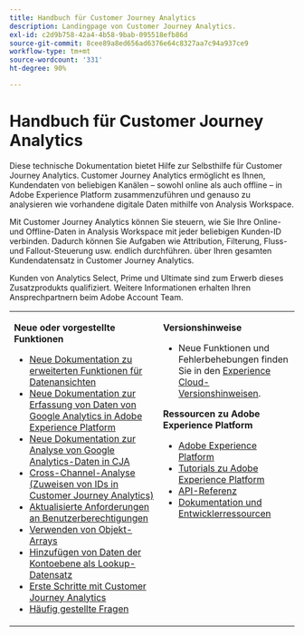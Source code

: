 ```yaml
---
title: Handbuch für Customer Journey Analytics
description: Landingpage von Customer Journey Analytics.
exl-id: c2d9b758-42a4-4b58-9bab-095518efb86d
source-git-commit: 8cee89a8ed656ad6376e64c8327aa7c94a937ce9
workflow-type: tm+mt
source-wordcount: '331'
ht-degree: 90%

---
```


# Handbuch für Customer Journey Analytics

Diese technische Dokumentation bietet Hilfe zur Selbsthilfe für Customer Journey Analytics. Customer Journey Analytics ermöglicht es Ihnen, Kundendaten von beliebigen Kanälen – sowohl online als auch offline – in Adobe Experience Platform zusammenzuführen und genauso zu analysieren wie vorhandene digitale Daten mithilfe von Analysis Workspace.

Mit Customer Journey Analytics können Sie steuern, wie Sie Ihre Online- und Offline-Daten in Analysis Workspace mit jeder beliebigen Kunden-ID verbinden. Dadurch können Sie Aufgaben wie Attribution, Filterung, Fluss- und Fallout-Steuerung usw. endlich durchführen. über Ihren gesamten Kundendatensatz in Customer Journey Analytics.

Kunden von Analytics Select, Prime und Ultimate sind zum Erwerb dieses Zusatzprodukts qualifiziert. Weitere Informationen erhalten Ihren Ansprechpartnern beim Adobe Account Team.

<table frame="none"> 
 <tbody> 
  <tr> 
   <td colname="col1" colsep="0" rowsep="0" valign="top"> <p class="head"> <b>Neue oder vorgestellte Funktionen</b> </p> <p> 
     <ul>
      <li><a href="https://experienceleague.adobe.com/docs/analytics-platform/using/cja-dataviews/data-views.html?lang=de#cja-dataviews"> Neue Dokumentation zu erweiterten Funktionen für Datenansichten </a> </li>
      <li><a href="https://experienceleague.adobe.com/docs/analytics-platform/using/cja-usecases/ga-to-cja.html?lang=de#cja-usecases"> Neue Dokumentation zur Erfassung von Daten von Google Analytics in Adobe Experience Platform </a> </li>
      <li><a href="https://experienceleague.adobe.com/docs/analytics-platform/using/cja-usecases/ga-to-cja-reporting.html?lang=de#cja-usecases"> Neue Dokumentation zur Analyse von Google Analytics-Daten in CJA </a> </li>
      <li><a href="https://experienceleague.adobe.com/docs/analytics-platform/using/cja-connections/cca/overview.html?lang=de#cja-connections"> Cross-Channel-Analyse (Zuweisen von IDs in Customer Journey Analytics) </a> </li>
      <li><a href="https://experienceleague.adobe.com/docs/analytics-platform/using/cja-overview/cja-overview.html?lang=de#admin-access-permissions"> Aktualisierte Anforderungen an Benutzerberechtigungen </a> </li>
      <li><a href="https://experienceleague.adobe.com/docs/analytics-platform/using/cja-usecases/object-arrays.html?lang=de#cja-usecases"> Verwenden von Objekt-Arrays </a> </li>
      <li><a href="https://experienceleague.adobe.com/docs/analytics-platform/using/cja-usecases/b2b.html"> Hinzufügen von Daten der Kontoebene als Lookup-Datensatz </a> </li>
      <li><a href="https://experienceleague.adobe.com/docs/analytics-platform/using/cja-overview/cja-getting-started.html"> Erste Schritte mit Customer Journey Analytics </a> </li> 
      <li><a href="https://experienceleague.adobe.com/docs/analytics-platform/using/cja-overview/cja-faq.html"> Häufig gestellte Fragen</a> </li> 
   <td colname="col2" valign="top"> <p class="head"><b>Versionshinweise</b> </p> 
    <ul> 
     <li>Neue Funktionen und Fehlerbehebungen finden Sie in den <a href="https://experienceleague.adobe.com/docs/release-notes/experience-cloud/current.html?lang=de" format="https" scope="external">Experience Cloud-Versionshinweisen</a>. </li> 
    </ul> <p class="head"> <b>Ressourcen zu Adobe Experience Platform</b> </p> 
    <ul> 
     <li><a href="https://www.adobe.com/de/experience-platform.html" format="http" scope="external"> Adobe Experience Platform</a> </li> 
     <li> <a href="https://www.adobe.io/apis/experienceplatform/home/tutorials.html" format="https" scope="external"> Tutorials zu Adobe Experience Platform</a> </li> 
     <li><a href="https://www.adobe.io/apis/experienceplatform/home/api-reference.html" format="https" scope="external"> API-Referenz</a> </li> 
     <li><a href="https://www.adobe.com/de/experience-platform/documentation-and-developer-resources.html" format="https" scope="external"> Dokumentation und Entwicklerressourcen</a> </li> 
    </ul> </td> 
  </tr> 
 </tbody> 
</table>
